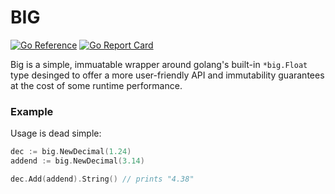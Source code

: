 # BIG

[![Go Reference](https://pkg.go.dev/badge/github.com/sdcoffey/big.svg)](https://pkg.go.dev/github.com/sdcoffey/big) [![Go Report Card](https://goreportcard.com/badge/github.com/sdcoffey/big)](https://goreportcard.com/report/github.com/sdcoffey/big)

Big is a simple, immuatable wrapper around golang's built-in `*big.Float` type desinged to offer a more user-friendly API and immutability guarantees at the cost of some runtime performance. 

### Example

Usage is dead simple:
```go
dec := big.NewDecimal(1.24)
addend := big.NewDecimal(3.14)

dec.Add(addend).String() // prints "4.38"
```
